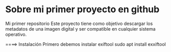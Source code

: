 # Sobre mi primer proyecto en github
Mi primer repositorio
Este proyecto tiene como objetivo descargar los metadatos de una imagen digital y ser compatible en cualquier sistema operativo.

====> Instalación
Primero debemos instalar exiftool
    sudo apt install exxiftool
    
  

